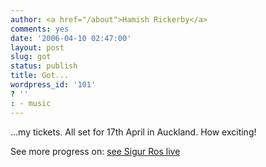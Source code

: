 ```yaml
---
author: <a href="/about">Hamish Rickerby</a>
comments: yes
date: '2006-04-10 02:47:00'
layout: post
slug: got
status: publish
title: Got...
wordpress_id: '101'
? ''
: - music
---
```


<div>
<div>

...my tickets.  All set for 17th April in Auckland.  How exciting!

<img src="http://www.sigur-ros.co.uk/site_images/takk/subpagenav02_r1_c1.gif" alt="" />

</div>
<div>See more progress on: <a href="http://www.43things.com/people/progress/rickerbh?on=2001787">see Sigur Ros live</a></div>
</div>